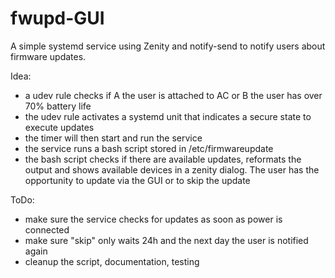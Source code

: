 # fwupd-GUI
A simple systemd service using Zenity and notify-send to notify users about firmware updates.

Idea:

- a udev rule checks if A the user is attached to AC or B the user has over 70% battery life
- the udev rule activates a systemd unit that indicates a secure state to execute updates
- the timer will then start and run the service
- the service runs a bash script stored in /etc/firmwareupdate
- the bash script checks if there are available updates, reformats the output and shows available devices in a zenity dialog. The user has the opportunity to update via the GUI or to skip the update


ToDo:

- make sure the service checks for updates as soon as power is connected
- make sure "skip" only waits 24h and the next day the user is notified again
- cleanup the script, documentation, testing
